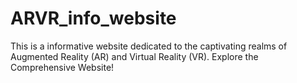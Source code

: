 # ARVR_info_website
This is a informative website dedicated to the captivating realms of Augmented Reality (AR) and Virtual Reality (VR). Explore the Comprehensive Website!
